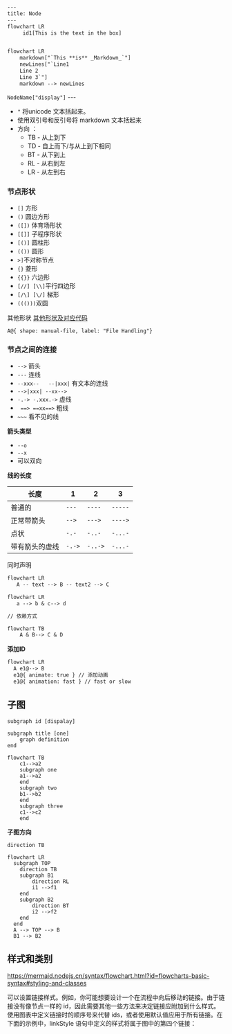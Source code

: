 
```txt
---
title: Node
---
flowchart LR
     id1[This is the text in the box]


flowchart LR
    markdown["`This **is** _Markdown_`"]
    newLines["`Line1
    Line 2
    Line 3`"]
    markdown --> newLines
```



`NodeName["display"]` --- 

- `"` 将unicode 文本括起来。
- 使用双引号和反引号将 markdown 文本括起来
-  方向 ： 
	- TB - 从上到下
	- TD - 自上而下/与从上到下相同
	- BT - 从下到上
	- RL - 从右到左
	- LR - 从左到右


### 节点形状

- `[]`  方形
- `()` 圆边方形
- `([])` 体育场形状
- `[[]]` 子程序形状
- `[()]` 圆柱形
- `(())` 圆形
- `>]`不对称节点
- `{}` 菱形
- `{{}}` 六边形
- `[//] [\\]`平行四边形
- `[/\] [\/]` 梯形
- `((()))`双圆

其他形状 [其他形状及对应代码](https://mermaid.nodejs.cn/syntax/flowchart.html?id=flowcharts-basic-syntax#expanded-node-shapes-in-mermaid-flowcharts-v1130)

`A@{ shape: manual-file, label: "File Handling"}`

### 节点之间的连接

- `-->` 箭头
- `---` 连线
- `--xxx--   --|xxx|`  有文本的连线
- `-->|xxx| --xx-->` 
- `-.-> -.xxx.->` 虚线
- ` ==> ==xx==>`  粗线
- `~~~` 看不见的线

**箭头类型**

- `--o`
- `--x`
- 可以双向

**线的长度**

| 长度      | 1       | 2        | 3         |
| ------- | ------- | -------- | --------- |
| 普通的     | `---`   | `----`   | `-----`   |
| 正常带箭头   | `-->`   | `--->`   | `---->`   |
| 点状      | `-.-`   | `-..-`   | `-...-`   |
| 带有箭头的虚线 | `-.->`  | `-..->`  | `-...-`   |

同时声明

```txt
flowchart LR
   A -- text --> B -- text2 --> C

flowchart LR
   a --> b & c--> d

// 依赖方式

flowchart TB
    A & B--> C & D
```


**添加ID**

```txt
flowchart LR
  A e1@--> B
  e1@{ animate: true } // 添加动画
  e1@{ animation: fast } // fast or slow
```



## 子图

`subgraph id [dispalay]`

```
subgraph title [one]
    graph definition
end
```

```mermaid
flowchart TB
    c1-->a2
    subgraph one
    a1-->a2
    end
    subgraph two
    b1-->b2
    end
    subgraph three
    c1-->c2
    end

```

**子图方向**

`direction TB`

```
flowchart LR
  subgraph TOP
    direction TB
    subgraph B1
        direction RL
        i1 -->f1
    end
    subgraph B2
        direction BT
        i2 -->f2
    end
  end
  A --> TOP --> B
  B1 --> B2
```

## 样式和类别

https://mermaid.nodejs.cn/syntax/flowchart.html?id=flowcharts-basic-syntax#styling-and-classes

可以设置链接样式。例如，你可能想要设计一个在流程中向后移动的链接。由于链接没有像节点一样的 id，因此需要其他一些方法来决定链接应附加到什么样式。使用图表中定义链接时的顺序号来代替 ids，或者使用默认值应用于所有链接。在下面的示例中，linkStyle 语句中定义的样式将属于图中的第四个链接：